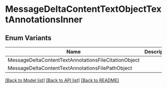 # MessageDeltaContentTextObjectTextAnnotationsInner

## Enum Variants

| Name | Description |
|---- | -----|
| MessageDeltaContentTextAnnotationsFileCitationObject |  |
| MessageDeltaContentTextAnnotationsFilePathObject |  |

[[Back to Model list]](../README.md#documentation-for-models) [[Back to API list]](../README.md#documentation-for-api-endpoints) [[Back to README]](../README.md)


